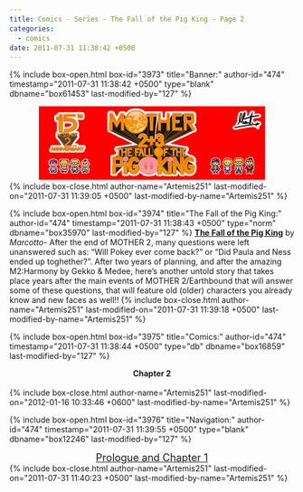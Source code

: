 ```yaml
---
title: Comics - Series - The Fall of the Pig King - Page 2
categories:
  - comics
date: 2011-07-31 11:38:42 +0500
---
```

{% include box-open.html box-id="3973" title="Banner:" author-id="474" timestamp="2011-07-31 11:38:42 +0500" type="blank" dbname="box61453" last-modified-by="127" %}
<center>
<img src="/comics/series/fotpk/fotpkbanner.png" />
</center>
{% include box-close.html author-name="Artemis251" last-modified-on="2011-07-31 11:39:05 +0500" last-modified-by-name="Artemis251" %}

{% include box-open.html box-id="3974" title="The Fall of the Pig King:" author-id="474" timestamp="2011-07-31 11:38:43 +0500" type="norm" dbname="box35970" last-modified-by="127" %}
<b><u>The Fall of the Pig King</u></b> by <i>Marcotto</i>- After the end of MOTHER 2, many questions were left unanswered such as: “Will Pokey ever come back?” or “Did Paula and Ness ended up toghether?”. After two years of planning, and after the amazing M2:Harmony by Gekko & Medee, here’s another untold story that takes place years after the main events of MOTHER 2/Earthbound that will answer some of these questions, that will feature old (older) characters you already know and new faces as well!!
{% include box-close.html author-name="Artemis251" last-modified-on="2011-07-31 11:39:18 +0500" last-modified-by-name="Artemis251" %}

{% include box-open.html box-id="3975" title="Comics:" author-id="474" timestamp="2011-07-31 11:38:44 +0500" type="db" dbname="box16859" last-modified-by="127" %}
<center>
<b>Chapter 2</b>
<br /><br />
<navigator search="`Content` LIKE 'fotpk%'" display="no" quantity="50" start="50" section="description" /><displaytor mode="list" />
</center>
{% include box-close.html author-name="Artemis251" last-modified-on="2012-01-16 10:33:46 +0600" last-modified-by-name="Artemis251" %}

{% include box-open.html box-id="3976" title="Navigation:" author-id="474" timestamp="2011-07-31 11:39:55 +0500" type="blank" dbname="box12246" last-modified-by="127" %}
<center>
<a href="index.php"><font size="4">Prologue and Chapter 1</font></a>
</center>
{% include box-close.html author-name="Artemis251" last-modified-on="2011-07-31 11:40:23 +0500" last-modified-by-name="Artemis251" %}
